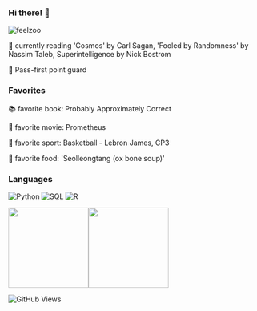 ### Hi there! :full_moon_with_face:



![feelzoo](https://drive.google.com/uc?export=view&id=1IP6A8i66LuL-QFW2fnGGNo3mNxiSqqPt)


:blue_book: currently reading 'Cosmos' by Carl Sagan, 'Fooled by Randomness' by Nassim Taleb, Superintelligence by Nick Bostrom

:basketball: Pass-first point guard


### Favorites
:books: favorite book: Probably Approximately Correct 

:movie_camera: favorite movie: Prometheus

🏀 favorite sport: Basketball - Lebron James, CP3

🍲 favorite food: 'Seolleongtang (ox bone soup)'


### Languages
![Python](https://img.shields.io/badge/-Python-000?&logo=Python)
![SQL](https://img.shields.io/badge/-SQL-000?&logo=MySQL)
![R](https://img.shields.io/badge/-R-000?&logo=R)


<img height="160px" src = "https://github-readme-stats.vercel.app/api?username=feelzoo&show_icons=true&title_color=F8CC47&bg_color=0B2749&text_color=F0F1F3&icon_color=F0F1F3"><img height="160px" src ="https://github-readme-stats.vercel.app/api/top-langs/?username=feelzoo&show_icon=true&title_color=F8CC47&bg_color=0B2749&text_color=F0F1F3&icon_color=F0F1F3">


![GitHub Views](https://komarev.com/ghpvc/?username=feelzoo&color=0B2749)

<!--
**feelzoo/feelzoo** is a ✨ _special_ ✨ repository because its `README.md` (this file) appears on your GitHub profile.

Here are some ideas to get you started:

- 🔭 I’m currently working on...
- 🌱 I’m currently learning ...
- 👯 I’m looking to collaborate on ...
- 🤔 I’m looking for help with ...
- 💬 Ask me about ...
- 📫 How to reach me: ...
- 😄 Pronouns: ...
- ⚡ Fun fact: ...
-->
